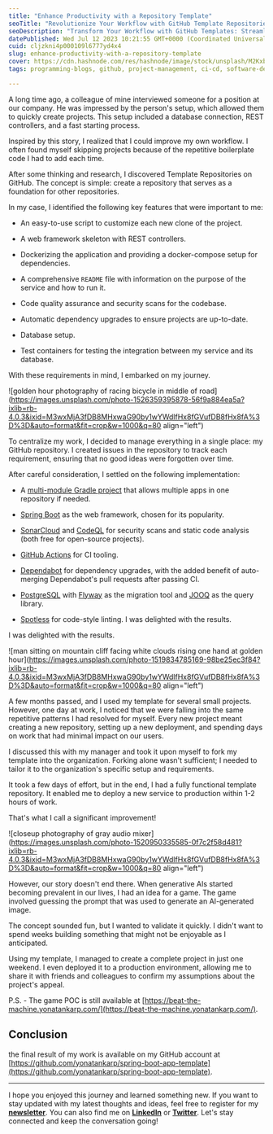 ```yaml
---
title: "Enhance Productivity with a Repository Template"
seoTitle: "Revolutionize Your Workflow with GitHub Template Repositories"
seoDescription: "Transform Your Workflow with GitHub Templates: Streamline project management, automate CI/CD, and boost productivity with versatile repositories"
datePublished: Wed Jul 12 2023 10:21:55 GMT+0000 (Coordinated Universal Time)
cuid: cljzkni4p000109l6777yd4x4
slug: enhance-productivity-with-a-repository-template
cover: https://cdn.hashnode.com/res/hashnode/image/stock/unsplash/M2Kxb80gqcc/upload/35dc7cae9ebbacd3bcd2c3047cc867a8.jpeg
tags: programming-blogs, github, project-management, ci-cd, software-development-tools

---
```


A long time ago, a colleague of mine interviewed someone for a position at our company. He was impressed by the person's setup, which allowed them to quickly create projects. This setup included a database connection, REST controllers, and a fast starting process.

Inspired by this story, I realized that I could improve my own workflow. I often found myself skipping projects because of the repetitive boilerplate code I had to add each time.

After some thinking and research, I discovered Template Repositories on GitHub. The concept is simple: create a repository that serves as a foundation for other repositories.

In my case, I identified the following key features that were important to me:

* An easy-to-use script to customize each new clone of the project.
    
* A web framework skeleton with REST controllers.
    
* Dockerizing the application and providing a docker-compose setup for dependencies.
    
* A comprehensive `README` file with information on the purpose of the service and how to run it.
    
* Code quality assurance and security scans for the codebase.
    
* Automatic dependency upgrades to ensure projects are up-to-date.
    
* Database setup.
    
* Test containers for testing the integration between my service and its database.
    

With these requirements in mind, I embarked on my journey.

![golden hour photography of racing bicycle in middle of road](https://images.unsplash.com/photo-1526359395878-56f9a884ea5a?ixlib=rb-4.0.3&ixid=M3wxMjA3fDB8MHxwaG90by1wYWdlfHx8fGVufDB8fHx8fA%3D%3D&auto=format&fit=crop&w=1000&q=80 align="left")

To centralize my work, I decided to manage everything in a single place: my GitHub repository. I created issues in the repository to track each requirement, ensuring that no good ideas were forgotten over time.

After careful consideration, I settled on the following implementation:

* A [multi-module Gradle project](https://docs.gradle.org/current/userguide/multi_project_builds.html) that allows multiple apps in one repository if needed.
    
* [Spring Boot](https://spring.io/projects/spring-boot) as the web framework, chosen for its popularity.
    
* [SonarCloud](https://www.sonarsource.com/products/sonarcloud/) and [CodeQL](https://codeql.github.com/) for security scans and static code analysis (both free for open-source projects).
    
* [GitHub Actions](https://github.com/features/actions) for CI tooling.
    
* [Dependabot](https://github.blog/2020-06-01-keep-all-your-packages-up-to-date-with-dependabot/) for dependency upgrades, with the added benefit of auto-merging Dependabot's pull requests after passing CI.
    
* [PostgreSQL](https://www.postgresql.org/) with [Flyway](https://flywaydb.org/) as the migration tool and [JOOQ](https://www.jooq.org/) as the query library.
    
* [Spotless](https://github.com/diffplug/spotless) for code-style linting. I was delighted with the results.
    

I was delighted with the results.

![man sitting on mountain cliff facing white clouds rising one hand at golden hour](https://images.unsplash.com/photo-1519834785169-98be25ec3f84?ixlib=rb-4.0.3&ixid=M3wxMjA3fDB8MHxwaG90by1wYWdlfHx8fGVufDB8fHx8fA%3D%3D&auto=format&fit=crop&w=1000&q=80 align="left")

A few months passed, and I used my template for several small projects. However, one day at work, I noticed that we were falling into the same repetitive patterns I had resolved for myself. Every new project meant creating a new repository, setting up a new deployment, and spending days on work that had minimal impact on our users.

I discussed this with my manager and took it upon myself to fork my template into the organization. Forking alone wasn't sufficient; I needed to tailor it to the organization's specific setup and requirements.

It took a few days of effort, but in the end, I had a fully functional template repository. It enabled me to deploy a new service to production within 1-2 hours of work.

That's what I call a significant improvement!

![closeup photography of gray audio mixer](https://images.unsplash.com/photo-1520950335585-0f7c2f58d481?ixlib=rb-4.0.3&ixid=M3wxMjA3fDB8MHxwaG90by1wYWdlfHx8fGVufDB8fHx8fA%3D%3D&auto=format&fit=crop&w=1000&q=80 align="left")

However, our story doesn't end there. When generative AIs started becoming prevalent in our lives, I had an idea for a game. The game involved guessing the prompt that was used to generate an AI-generated image.

The concept sounded fun, but I wanted to validate it quickly. I didn't want to spend weeks building something that might not be enjoyable as I anticipated.

Using my template, I managed to create a complete project in just one weekend. I even deployed it to a production environment, allowing me to share it with friends and colleagues to confirm my assumptions about the project's appeal.

P.S. - The game POC is still available at [https://beat-the-machine.yonatankarp.com/](https://beat-the-machine.yonatankarp.com/).

## Conclusion

the final result of my work is available on my GitHub account at [https://github.com/yonatankarp/spring-boot-app-template](https://github.com/yonatankarp/spring-boot-app-template).

---

I hope you enjoyed this journey and learned something new. If you want to stay updated with my latest thoughts and ideas, feel free to register for my [**newsletter**](https://yonatankarp.com/newsletter). You can also find me on [**LinkedIn**](https://www.linkedin.com/in/yonatankarp/) or [**Twitter**](https://twitter.com/yonatan_karp). Let's stay connected and keep the conversation going!